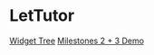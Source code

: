 # LetTutor
[Widget Tree](https://viewer.diagrams.net/?highlight=0000ff&nav=1&title=LetTutor_UI#Uhttps%3A%2F%2Fdrive.google.com%2Fuc%3Fid%3D1onaSn_IHx9D_8uJqYTC6r6gpjimIyW4O%26export%3Ddownload)
[Milestones 2 + 3 Demo](https://youtu.be/7FOY2amAHvI)
